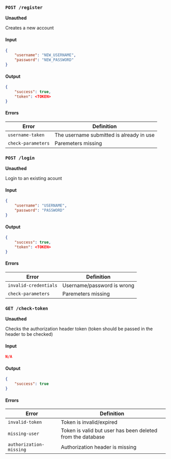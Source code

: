 ### `POST /register`

**Unauthed**

Creates a new account

#### Input

```json
{
    "username": "NEW_USERNAME",
    "password": "NEW_PASSWORD"
}
```

#### Output

```json
{
    "success": true,
    "token": <TOKEN>
}
```

#### Errors

| Error              | Definition                               |
| ------------------ | ---------------------------------------- |
| `username-taken`   | The username submitted is already in use |
| `check-parameters` | Paremeters missing                       |



### `POST /login`

**Unauthed**

Login to an existing acount

#### Input

```json
{
    "username": "USERNAME",
    "password": "PASSWORD"
}
```

#### Output

```json
{
    "success": true,
    "token": <TOKEN>
}
```

#### Errors

| Error                 | Definition                 |
| --------------------- | -------------------------- |
| `invalid-credentials` | Username/password is wrong |
| `check-parameters`    | Paremeters missing         |



### `GET /check-token`

**Unauthed**

Checks the authorization header token (token should be passed in the header to be checked)

#### Input

```json
N/A
```

#### Output

```json
{
    "success": true
}
```

#### Errors

| Error                   | Definition                                                 |
| ----------------------- | ---------------------------------------------------------- |
| `invalid-token`         | Token is invalid/expired                                   |
| `missing-user`          | Token is valid but user has been deleted from the database |
| `authorization-missing` | Authorization header is missing                            |


